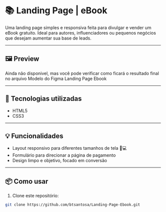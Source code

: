 # 📚 Landing Page | eBook

Uma landing page simples e responsiva feita para divulgar e vender um eBook gratuito. Ideal para autores, influenciadores ou pequenos negócios que desejam aumentar sua base de leads.

---

## 🖼️ Preview

Ainda não disponivel, mas você pode verificar como ficará o resultado final no arquivo Modelo do Figma Landing Page Ebook

---

## 🚀 Tecnologias utilizadas

- HTML5
- CSS3
---

## 💡 Funcionalidades

- Layout responsivo para diferentes tamanhos de tela 📱💻
- Formulário para direcionar a página de pagamento
- Design limpo e objetivo, focado em conversão

---

## 📦 Como usar

1. Clone este repositório:
```bash
git clone https://github.com/btsantosa/Landing-Page-Ebook.git

